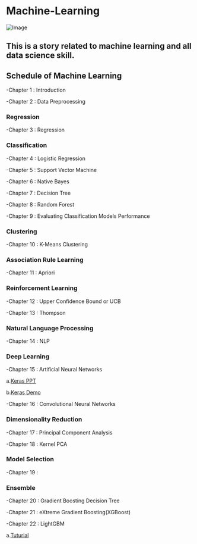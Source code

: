 # Machine-Learning
![Image](https://github.com/erik1110/Machine-Learning/blob/master/DataScience.jpeg)
## This is a story related to machine learning and all data science skill.

## Schedule of Machine Learning

-Chapter 1 : Introduction

-Chapter 2 : Data Preprocessing


### Regression

-Chapter 3 : Regression


### Classification

-Chapter 4 : Logistic Regression

-Chapter 5 : Support Vector Machine

-Chapter 6 : Native Bayes

-Chapter 7 : Decision Tree

-Chapter 8 : Random Forest 

-Chapter 9 : Evaluating Classification Models Performance


### Clustering

-Chapter 10 : K-Means Clustering


### Association Rule Learning

-Chapter 11 : Apriori


### Reinforcement Learning

-Chapter 12 : Upper Confidence Bound or UCB

-Chapter 13 : Thompson


### Natural Language Processing

-Chapter 14 : NLP 


### Deep Learning

-Chapter 15 : Artificial Neural Networks

a.[Keras PPT](https://github.com/erik1110/Machine-Learning/blob/master/Deep%20Learning/Keras/Keras%20%E5%85%A5%E9%96%80.pdf)

b.[Keras Demo](https://github.com/erik1110/Machine-Learning/blob/master/Deep%20Learning/Keras/Keras%20v2.ipynb)


-Chapter 16 : Convolutional Neural Networks


### Dimensionality Reduction

-Chapter 17 : Principal Component Analysis

-Chapter 18 : Kernel PCA


### Model Selection 

-Chapter 19 :

### Ensemble
 
-Chapter 20 : Gradient Boosting Decision Tree

-Chapter 21 : eXtreme Gradient Boosting(XGBoost)

-Chapter 22 : LightGBM

  a.[Tuturial](https://zhuanlan.zhihu.com/p/25308051)
 
